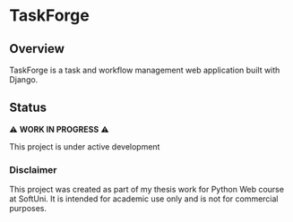 # TaskForge

## Overview

TaskForge is a task and workflow management 
web application built with Django.

## Status
⚠️ **WORK IN PROGRESS** ⚠️

This project is under active development

### Disclaimer
This project was created as part of my thesis work for 
Python Web course at SoftUni. 
It is intended for academic use only and is not for commercial purposes.